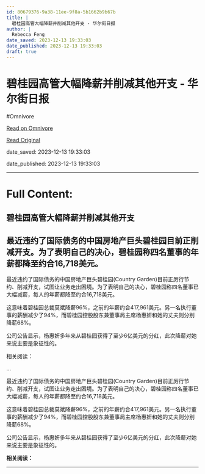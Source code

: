 ```yaml
---
id: 80679376-9a38-11ee-9f8a-5b1662b9b67b
title: |
  碧桂园高管大幅降薪并削减其他开支 - 华尔街日报
author: |
  Rebecca Feng
date_saved: 2023-12-13 19:33:03
date_published: 2023-12-13 19:33:03
draft: true
---
```


# 碧桂园高管大幅降薪并削减其他开支 - 华尔街日报
#Omnivore

[Read on Omnivore](https://omnivore.app/me/-18c6690824f)

[Read Original](https://cn.wsj.com/amp/articles/%E7%A2%A7%E6%A1%82%E5%9B%AD%E9%AB%98%E7%AE%A1%E5%A4%A7%E5%B9%85%E9%99%8D%E8%96%AA%E5%B9%B6%E5%89%8A%E5%87%8F%E5%85%B6%E4%BB%96%E5%BC%80%E6%94%AF-ebad9cf7)

date_saved: 2023-12-13 19:33:03

date_published: 2023-12-13 19:33:03

--- 

# Full Content: 

##  碧桂园高管大幅降薪并削减其他开支

## 最近违约了国际债务的中国房地产巨头碧桂园目前正削减开支。为了表明自己的决心，碧桂园称四名董事的年薪都降至约合16,718美元。

最近违约了国际债务的中国房地产巨头碧桂园(Country Garden)目前正厉行节约、削减开支，试图让业务走出困境。为了表明自己的决心，碧桂园称四名董事已大幅减薪，每人的年薪都降至约合16,718美元。

这意味着碧桂园总裁莫斌降薪96%，之前的年薪约合417,961美元。另一名执行董事的薪酬减少了94%，而碧桂园控股股东兼董事局主席杨惠妍和她的丈夫则分别降薪68%。

公司公告显示，杨惠妍多年来从碧桂园获得了至少6亿美元的分红，此次降薪对她来说主要是象征性的。

相关阅读：

...

最近违约了国际债务的中国房地产巨头碧桂园(Country Garden)目前正厉行节约、削减开支，试图让业务走出困境。为了表明自己的决心，碧桂园称四名董事已大幅减薪，每人的年薪都降至约合16,718美元。

这意味着碧桂园总裁莫斌降薪96%，之前的年薪约合417,961美元。另一名执行董事的薪酬减少了94%，而碧桂园控股股东兼董事局主席杨惠妍和她的丈夫则分别降薪68%。

公司公告显示，杨惠妍多年来从碧桂园获得了至少6亿美元的分红，此次降薪对她来说主要是象征性的。

**相关阅读：**

---


